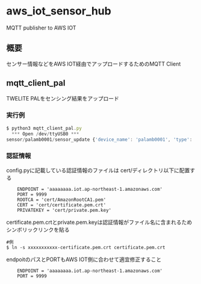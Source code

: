 # aws_iot_sensor_hub
MQTT publisher to AWS IOT

## 概要
センサー情報などをAWS IOT経由でアップロードするためのMQTT Client

## mqtt_client_pal
TWELITE PALをセンシング結果をアップロード

### 実行例


```jsx
$ python3 mqtt_client_pal.py 
  *** Open /dev/ttyUSB0 ***
sensor/palamb0001/sensor_update {'device_name': 'palamb0001', 'type': 'Envsensor', 'timestamp': 1647137205, 'temperature': 20.03, 'humidity': 68.02, 'illuminance': 0, 'power': 2520}
```

### 認証情報
config.pyに記載している認証情報のファイルは
cert/ディレクトリ以下に配置する

```
    ENDPOINT = 'aaaaaaaa.iot.ap-northeast-1.amazonaws.com'
    PORT = 9999
    ROOTCA = 'cert/AmazonRootCA1.pem'
    CERT = 'cert/certificate.pem.crt'
    PRIVATEKEY = 'cert/private.pem.key'
```

certificate.pem.crtとprivate.pem.keyは認証情報がファイル名に含まれるためシンボリックリンクを貼る

```
#例
$ ln -s xxxxxxxxxxx-certificate.pem.crt certificate.pem.crt
```

endpoitのパスとPORTもAWS IOT側に合わせて適宜修正すること

```
    ENDPOINT = 'aaaaaaaa.iot.ap-northeast-1.amazonaws.com'
    PORT = 9999
```